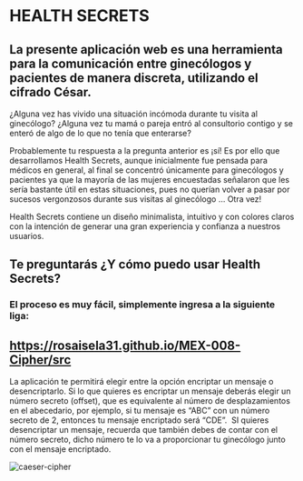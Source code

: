 # HEALTH SECRETS

## La presente aplicación web es una herramienta para la comunicación entre ginecólogos y pacientes de manera discreta, utilizando el cifrado César. 

¿Alguna vez has vivido una situación incómoda durante tu visita al ginecólogo? ¿Alguna vez tu mamá o pareja entró al consultorio contigo y se enteró de algo de lo que no tenía que enterarse? 

Probablemente tu respuesta a la pregunta anterior es ¡sí!
Es por ello que desarrollamos Health Secrets, aunque inicialmente fue pensada para médicos en general, al final se concentró únicamente para ginecólogos y pacientes ya que la mayoría de las mujeres encuestadas señalaron que les sería bastante útil en estas situaciones, pues no querían volver a pasar por sucesos vergonzosos durante sus visitas al ginecólogo … Otra vez!

Health Secrets contiene un diseño minimalista, intuitivo y con colores claros con la intención de generar una gran experiencia y confianza a nuestros usuarios. 

## Te preguntarás ¿Y cómo puedo usar Health Secrets?  
### El proceso es muy fácil, simplemente ingresa a la siguiente liga: 

## https://rosaisela31.github.io/MEX-008-Cipher/src 


La aplicación te permitirá elegir entre la opción encriptar un mensaje o desencriptarlo.  Si lo que quieres es encriptar un mensaje deberás elegir un número secreto (offset), que es equivalente al número de desplazamientos en el abecedario, por ejemplo, si tu mensaje es “ABC” con un número secreto de 2, entonces tu mensaje encriptado será “CDE”.  SI quieres desencriptar un mensaje, recuerda que también debes de contar con el número secreto, dicho número te lo va a proporcionar tu ginecólogo junto con el mensaje encriptado. 

![caeser-cipher](https://upload.wikimedia.org/wikipedia/commons/thumb/2/2b/Caesar3.svg/2000px-Caesar3.svg.png)

